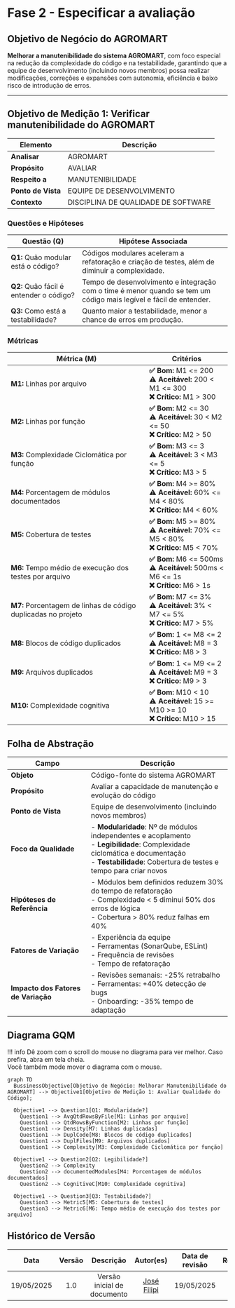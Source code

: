 # Fase 2 - Especificar a avaliação

## Objetivo de Negócio do AGROMART

**Melhorar a manutenibilidade do sistema AGROMART**, com foco especial na redução da complexidade do código e na testabilidade, garantindo que a equipe de desenvolvimento (incluindo novos membros) possa realizar modificações, correções e expansões com autonomia, eficiência e baixo risco de introdução de erros.

---

## Objetivo de Medição 1: Verificar manutenibilidade do AGROMART

| Elemento           | Descrição                           |
| ------------------ | ----------------------------------- |
| **Analisar**       | AGROMART                            |
| **Propósito**      | AVALIAR                             |
| **Respeito a**     | MANUTENIBILIDADE                    |
| **Ponto de Vista** | EQUIPE DE DESENVOLVIMENTO           |
| **Contexto**       | DISCIPLINA DE QUALIDADE DE SOFTWARE |

### Questões e Hipóteses

| Questão (Q)                             | Hipótese Associada                                                                                                 |
| --------------------------------------- | ------------------------------------------------------------------------------------------------------------------ |
| **Q1:** Quão modular está o código?     | Códigos modulares aceleram a refatoração e criação de testes, além de diminuir a complexidade.                     |
| **Q2:** Quão fácil é entender o código? | Tempo de desenvolvimento e integração com o time é menor quando se tem um código mais legível e fácil de entender. |
| **Q3:** Como está a testabilidade?      | Quanto maior a testabilidade, menor a chance de erros em produção.                                                 |

### Métricas

| Métrica (M)                                            | Critérios                                                                                   |
| ------------------------------------------------------ | ------------------------------------------------------------------------------------------- |
| **M1:** Linhas por arquivo                             | **✅ Bom:** M1 <= 200 <br/> **⚠️ Aceitável:** 200 < M1 <= 300 <br/> **❌ Crítico:** M1 > 300   |
| **M2:** Linhas por função                              | **✅ Bom:** M2 <= 30 <br/> **⚠️ Aceitável:** 30 < M2 <= 50 <br/> **❌ Crítico:** M2 > 50       |
| **M3:** Complexidade Ciclomática por função            | **✅ Bom:** M3 <= 3 <br/> **⚠️ Aceitável:** 3 < M3 <= 5 <br/> **❌ Crítico:** M3 > 5           |
| **M4:** Porcentagem de módulos documentados            | **✅ Bom:** M4 >= 80% <br/> **⚠️ Aceitável:** 60% <= M4 < 80%  <br/> **❌ Crítico:** M4 < 60%  |
| **M5:** Cobertura de testes                            | **✅ Bom:** M5 >= 80% <br/> **⚠️ Aceitável:** 70% <= M5 < 80%  <br/> **❌ Crítico:** M5 < 70%  |
| **M6:** Tempo médio de execução dos testes por arquivo | **✅ Bom:** M6 <= 500ms <br/> **⚠️ Aceitável:** 500ms < M6 <= 1s <br/> **❌ Crítico:** M6 > 1s |
| **M7:** Porcentagem de linhas de código duplicadas no projeto | **✅ Bom:** M7 <= 3% <br/> **⚠️ Aceitável:** 3% < M7 <= 5% <br/> **❌ Crítico:** M7 > 5% |
| **M8:** Blocos de código duplicados | **✅ Bom:** 1 <= M8 <= 2 <br/> **⚠️ Aceitável:** M8 = 3 <br/> **❌ Crítico:** M8 > 3 |
| **M9:** Arquivos duplicados | **✅ Bom:** 1 <= M9 <= 2 <br/> **⚠️ Aceitável:** M9 = 3 <br/> **❌ Crítico:** M9 > 3 |
| **M10:** Complexidade cognitiva | **✅ Bom:** M10 < 10 <br/> **⚠️ Aceitável:** 15 >= M10 >= 10 <br/> **❌ Crítico:** M10 > 15 |

## Folha de Abstração

| Campo                               | Descrição                                                                                                                                                                                         |
| ----------------------------------- | ------------------------------------------------------------------------------------------------------------------------------------------------------------------------------------------------- |
| **Objeto**                          | Código-fonte do sistema AGROMART                                                                                                                                                                  |
| **Propósito**                       | Avaliar a capacidade de manutenção e evolução do código                                                                                                                                           |
| **Ponto de Vista**                  | Equipe de desenvolvimento (incluindo novos membros)                                                                                                                                               |
| **Foco da Qualidade**               | - **Modularidade**: Nº de módulos independentes e acoplamento<br>- **Legibilidade**: Complexidade ciclomática e documentação<br>- **Testabilidade**: Cobertura de testes e tempo para criar novos |
| **Hipóteses de Referência**         | - Módulos bem definidos reduzem 30% do tempo de refatoração<br>- Complexidade < 5 diminui 50% dos erros de lógica<br>- Cobertura > 80% reduz falhas em 40%                                        |
| **Fatores de Variação**             | - Experiência da equipe<br>- Ferramentas (SonarQube, ESLint)<br>- Frequência de revisões<br>- Tempo de refatoração                                                                                |
| **Impacto dos Fatores de Variação** | - Revisões semanais: -25% retrabalho<br>- Ferramentas: +40% detecção de bugs<br>- Onboarding: -35% tempo de adaptação                                                                             |

## Diagrama GQM

!!! info
    Dê zoom com o scroll do mouse no diagrama para ver melhor. Caso prefira, abra em tela cheia.<br/>
    Você também mode mover o diagrama com o mouse.

``` mermaid
graph TD
  BussinessObjective[Objetivo de Negócio: Melhorar Manutenibilidade do AGROMART] --> Objective1[Objetivo de Medição 1: Avaliar Qualidade do Código];

  Objective1 --> Question1[Q1: Modularidade?]
    Question1 --> AvgQtdRowsByFile[M1: Linhas por arquivo]
    Question1 --> QtdRowsByFunction[M2: Linhas por função]
    Question1 --> Density[M7: Linhas duplicadas]
    Question1 --> DuplCode[M8: Blocos de código duplicados]
    Question1 --> DuplFiles[M9: Arquivos duplicados]
    Question1 --> Complexity[M3: Complexidade Ciclomática por função]
  
  Objective1 --> Question2[Q2: Legibilidade?]
    Question2 --> Complexity
    Question2 --> documentedModules[M4: Porcentagem de módulos documentados]
    Question2 --> CognitiveC[M10: Complexidade cognitiva]
  
  Objective1 --> Question3[Q3: Testabilidade?]
    Question3 --> Metric5[M5: Cobertura de testes]
    Question3 --> Metric6[M6: Tempo médio de execução dos testes por arquivo]
```

## Histórico de Versão

|    Data    | Versão |          Descrição          |                  Autor(es)                   | Data de revisão |                  Revisor(es)                  |
| :--------: | :----: | :-------------------------: | :------------------------------------------: | :-------------: | :-------------------------------------------: |
| 19/05/2025 |  1.0   | Versão inicial de documento | [José Filipi](https://github.com/JoseFilipi) |   19/05/2025    | [Cauã Corrêa](https://github.com/CauaMatheus) |
